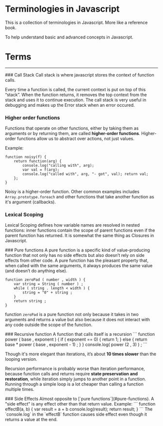 Terminologies in Javascript
======
This is a collection of terminologies in Javascript. More like a reference book.

To help understand basic and advanced concepts in Javascript.

# Terms
---

<a name="call-stack" />
### Call Stack
Call stack is where javascript stores the context of function calls.

Every time a function is called, the current context is put on top of this
“stack”. When the function returns, it removes the top context from the
stack and uses it to continue execution.
The call stack is very useful in debugging and makes up the Error stack when an error occured.
<a name="higher-order" />
### Higher order functions
Functions that operate on other functions, either by taking them as arguments or by returning them, are called **higher-order functions**.
Higher-order functions allow us to abstract over actions, not just values.

Example:
```
function noisy(f) { 
    return function(arg) {
        console.log("calling with", arg);
        var val = f(arg);
        console.log("called with", arg, "- got", val); return val;
    }; 
}
```

Noisy is a higher-order function. Other common examples includes `Array.prototype.foreach` and other functions that take another function as it's argument (callbacks).
<a name="lexical-scoping" />
### Lexical Scoping
Lexical Scoping defines how variable names are resolved in nested functions: inner functions contain the scope of parent functions even if the parent function has returned. It is somewhat the same thing as Closures in Javascript.

<a name="pure-functions" />
### Pure functions
A pure function is a specific kind of value-producing function that not
only has no side effects but also doesn’t rely on side effects from other
code.
A pure function has the pleasant property that, when called with the same arguments, it always produces the same value (and doesn’t do anything else). 

```
function zeroPad ( number , width ) {
    var string = String ( number ) ;
    while ( string . length < width ) {
        string = "0" + string ;
    }
    return string ;
}
```

function `zeroPad` is a pure function not only because it takes in two arguments and returns a value but also because it does not interact with any code outside the scope of the function.

<a name="recursive-function" />
### Recursive function
A function that calls itself is a recursion
```
function power ( base , exponent ) {
    if ( exponent == 0) {
        return 1;
    } else {
        return base * power ( base , exponent - 1) ;
    }
}
console.log( power (2 , 3) ) ;
```

Though it's more elegant than iterations, it’s about **10 times slower** than the looping version. 

Recursion performance is probably worse than iteration performance, because function calls and returns require **state preservation and restoration**, while iteration simply jumps to another point in a function.
Running through a simple loop is a lot cheaper than calling a function
multiple times.

<a name="side-effects" />
### Side Effects
Almost opposite to [`pure functions`](#pure-functions). A "side effect" is any effect other than that return value. 
Example:
```
function effectB(a, b) {
    var result = a + b
    console.log(result);
    return result;
}
```
The `console.log` in the `effectB` function causes side effect even though it returns a value at the end.

